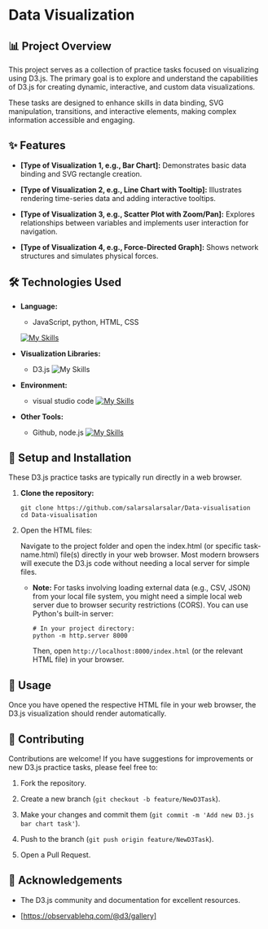 
# Data Visualization

## 📊 Project Overview

This project serves as a collection of practice tasks focused on visualizing using D3.js. The primary goal is to explore and understand the capabilities of D3.js for creating dynamic, interactive, and custom data visualizations.

These tasks are designed to enhance skills in data binding, SVG manipulation, transitions, and interactive elements, making complex information accessible and engaging.

## ✨ Features

- **[Type of Visualization 1, e.g., Bar Chart]:** Demonstrates basic data binding and SVG rectangle creation.
    
- **[Type of Visualization 2, e.g., Line Chart with Tooltip]:** Illustrates rendering time-series data and adding interactive tooltips.
    
- **[Type of Visualization 3, e.g., Scatter Plot with Zoom/Pan]:** Explores relationships between variables and implements user interaction for navigation.
    
- **[Type of Visualization 4, e.g., Force-Directed Graph]:** Shows network structures and simulates physical forces.
    

## 🛠️ Technologies Used

- **Language:** 
	- JavaScript, python, HTML, CSS

	[![My Skills](https://skillicons.dev/icons?i=javascript,python,html,css)](https://skillicons.dev)
    
- **Visualization Libraries:**
	- D3.js
     ![My Skills](https://skillicons.dev/icons?i=d3)
    
        
- **Environment:**
	- visual studio code
		[![My Skills](https://skillicons.dev/icons?i=vscode)](https://skillicons.dev)
 

- **Other Tools:**
	- Github, node.js
	 [![My Skills](https://skillicons.dev/icons?i=github,nodejs)](https://skillicons.dev)
 

## 🚀 Setup and Installation

These D3.js practice tasks are typically run directly in a web browser.

1. **Clone the repository:**
    
    ```
    git clone https://github.com/salarsalarsalar/Data-visualisation
    cd Data-visualisation
    ```
    
2. Open the HTML files:
    
    Navigate to the project folder and open the index.html (or specific task-name.html) file(s) directly in your web browser. Most modern browsers will execute the D3.js code without needing a local server for simple files.
    
    - **Note:** For tasks involving loading external data (e.g., CSV, JSON) from your local file system, you might need a simple local web server due to browser security restrictions (CORS). You can use Python's built-in server:
        
        ```
        # In your project directory:
        python -m http.server 8000
        ```
        
        Then, open `http://localhost:8000/index.html` (or the relevant HTML file) in your browser.


## 🏃 Usage

Once you have opened the respective HTML file in your web browser, the D3.js visualization should render automatically.

## 🤝 Contributing

Contributions are welcome! If you have suggestions for improvements or new D3.js practice tasks, please feel free to:

1. Fork the repository.
    
2. Create a new branch (`git checkout -b feature/NewD3Task`).
    
3. Make your changes and commit them (`git commit -m 'Add new D3.js bar chart task'`).
    
4. Push to the branch (`git push origin feature/NewD3Task`).
    
5. Open a Pull Request.
    

## 🙏 Acknowledgements

- The D3.js community and documentation for excellent resources.
    
- [https://observablehq.com/@d3/gallery]
